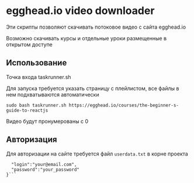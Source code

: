 # egghead.io video downloader

Эти скрипты позволяют скачивать потоковое видео с сайта egghead.io

Возможно скачивать курсы и отдельные уроки размещенные в открытом доступе

## Использование

Точка входа taskrunner.sh

Для запуска требуется указать страницу с плейлистом, все файлы в нем подхватываются автоматически

`sudo bash taskrunner.sh https://egghead.io/courses/the-beginner-s-guide-to-reactjs`

Видео будут пронумерованы с 0

## Авторизация

Для авторизации на сайте требуется файл `userdata.txt` в корне проекта

```{
  "login":"your@email.com",
  "password":"your_password"
}```
